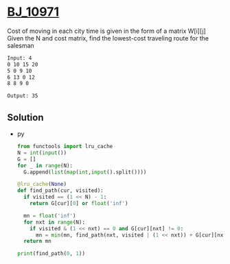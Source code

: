 # [BJ_10971](https://acmicpc.net/problem/10971)

Cost of moving in each city time is given in the form of a matrix W[i][j]
Given the N and cost matrix, find the lowest-cost traveling route for the salesman

```txt
Input: 4
0 10 15 20
5 0 9 10
6 13 0 12
8 8 9 0

Output: 35
```

## Solution

* py

  ```py
  from functools import lru_cache
  N = int(input())
  G = []
  for _ in range(N):
    G.append(list(map(int,input().split())))

  @lru_cache(None)
  def find_path(cur, visited):
    if visited == (1 << N) - 1:
      return G[cur][0] or float('inf')

    mn = float('inf')
    for nxt in range(N):
      if visited & (1 << nxt) == 0 and G[cur][nxt] != 0:
        mn = min(mn, find_path(nxt, visited | (1 << nxt)) + G[cur][nxt])
    return mn

  print(find_path(0, 1))
  ```

